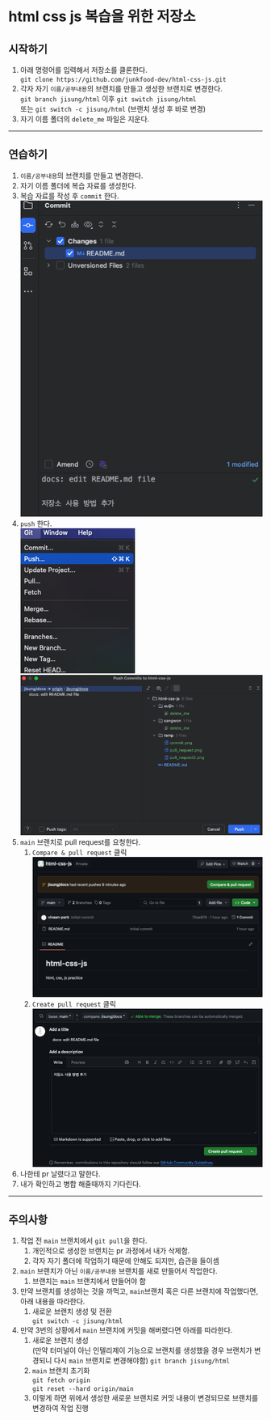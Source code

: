 # html css js 복습을 위한 저장소

## 시작하기

1. 아래 명령어를 입력해서 저장소를 클론한다.  
   `git clone https://github.com/junkfood-dev/html-css-js.git`
2. 각자 자기 `이름/공부내용`의 브랜치를 만들고 생성한 브랜치로 변경한다.  
   `git branch jisung/html` 이후 `git switch jisung/html`  
   또는 `git switch -c jisung/html` (브랜치 생성 후 바로 변경)
3. 자기 이름 폴더의 `delete_me` 파일은 지운다.

---

## 연습하기

1. `이름/공부내용`의 브랜치를 만들고 변경한다.
2. 자기 이름 폴더에 복습 자료를 생성한다.
3. 복습 자료를 작성 후 `commit` 한다.  
   ![commit](temp/commit.png)
4. `push` 한다.  
   ![push](temp/push.png)
   ![push](temp/push2.png)
5. `main` 브랜치로 pull request를 요청한다.
    1. `Compare & pull request` 클릭  
       ![pull request](temp/pull_request.png)
    2. `Create pull request` 클릭  
       ![pull request](temp/pull_request2.png)
6. 나한테 pr 날렸다고 말한다.
7. 내가 확인하고 병합 해줄때까지 기다린다.

---

## 주의사항

1. 작업 전 `main` 브랜치에서 `git pull`을 한다.
    1. 개인적으로 생성한 브랜치는 pr 과정에서 내가 삭제함.
    2. 각자 자기 폴더에 작업하기 때문에 안해도 되지만, 습관을 들이셈
2. `main` 브랜치가 아닌 `이름/공부내용` 브랜치를 새로 만들어서 작업한다.
    1. 브랜치는 `main` 브랜치에서 만들어야 함
3. 만약 브랜치를 생성하는 것을 까먹고, `main`브랜치 혹은 다른 브랜치에 작업했다면, 아래 내용을 따라한다.
    1. 새로운 브랜치 생성 및 전환  
       `git switch -c jisung/html`
4. 만약 3번의 상황에서 `main` 브랜치에 커밋을 해버렸다면 아래를 따라한다.
    1. 새로운 브랜치 생성  
       (만약 터미널이 아닌 인텔리제이 기능으로 브랜치를 생성했을 경우 브랜치가 변경되니 다시 `main` 브랜치로 변경해야함)
       `git branch jisung/html`
    2. `main` 브랜치 초기화  
       `git fetch origin`  
       `git reset --hard origin/main`
    3. 이렇게 하면 위에서 생성한 새로운 브랜치로 커밋 내용이 변경되므로 브랜치를 변경하여 작업 진행